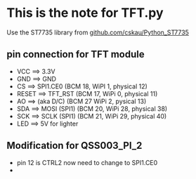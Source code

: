 # This is the note for TFT.py
Use the ST7735 library from [github.com/cskau/Python_ST7735](https://github.com/cskau/Python_ST7735)
## pin connection for TFT module
+ VCC 	==> 3.3V
+ GND 	==> GND
+ CS  	==> SPI1.CE0 (BCM 18, WiPI 1, physical 12)
+ RESET	==> TFT_RST (BCM 17, WiPi 0, physical 11)
+ AO 	==> (aka D/C) (BCM 27 WiPi 2, pysical 13)
+ SDA 	==> MOSI (SPI1) (BCM 20, WiPi 28, physical 38)
+ SCK 	==> SCLK (SPI1) (BCM 21, WiPi 29, physical 40)
+ LED 	==> 5V for lighter

## Modification for QSS003_PI_2
+ pin 12 is CTRL2 now need to change to SPI1.CE0
+


